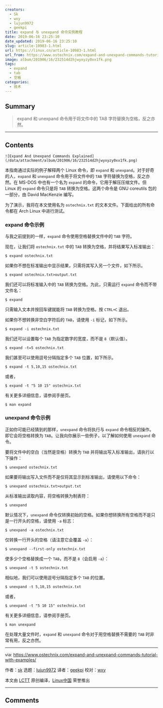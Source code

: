 ```yaml
---
creators:
  - Sk
  - wxy
  - lujun9972
  - geekpi
title: expand 与 unexpand 命令实例教程
date: 2019-06-16 23:25:10
date_updated: 2019-06-16 23:25:10
slug: article-10983-1.html
url: https://linux.cn/article-10983-1.html
url_from: https://www.ostechnix.com/expand-and-unexpand-commands-tutorial-with-examples/
image: album/201906/16/232514d2hjwyxyzy0xx1fk.png
tags:
  - expand
  - tab
  - 空格
categories:
  - 技术
---
```


## Summary

> expand 和 unexpand 命令用于将文件中的 TAB 字符替换为空格，反之亦然。

***

<!-- more -->

## Contents

`![Expand And Unexpand Commands Explained](/data/attachment/album/201906/16/232514d2hjwyxyzy0xx1fk.png)`

本指南通过实际的例子解释两个 Linux 命令，即 `expand` 和 `unexpand`。对于好奇的人，`expand` 和 `unexpand` 命令用于将文件中的 `TAB` 字符替换为空格，反之亦然。在 MS-DOS 中也有一个名为 `expand` 的命令，它用于解压压缩文件。但 Linux 的 `expand` 命令只是将 `TAB` 转换为空格。这两个命令是 GNU coreutils 包的一部分，由 David MacKenzie 编写。

为了演示，我将在本文使用名为 `ostechnix.txt` 的文本文件。下面给出的所有命令都在 Arch Linux 中进行测试。

### expand 命令示例

与我之前提到的一样，`expand` 命令使用空格替换文件中的 `TAB` 字符。

现在，让我们将 `ostechnix.txt` 中的 `TAB` 转换为空格，并将结果写入标准输出：

```shell
$ expand ostechnix.txt
```

如果你不想在标准输出中显示结果，只需将其写入另一个文件，如下所示。

```shell
$ expand ostechnix.txt>output.txt
```

我们还可以将标准输入中的 `TAB` 转换为空格。为此，只需运行 `expand` 命令而不带文件名：

```shell
$ expand
```

只需输入文本并按回车键就能将 `TAB` 转换为空格。按 `CTRL+C` 退出。

如果你不想转换非空白字符后的 `TAB`，请使用 `-i` 标记，如下所示。

```shell
$ expand -i ostechnix.txt
```

我们还可以设置每个 `TAB` 为指定数字的宽度，而不是 `8`（默认值）。

```shell
$ expand -t=5 ostechnix.txt
```

我们甚至可以使用逗号分隔指定多个 `TAB` 位置，如下所示。

```shell
$ expand -t 5,10,15 ostechnix.txt
```

或者，

```shell
$ expand -t "5 10 15" ostechnix.txt
```

有关更多详细信息，请参阅手册页。

```shell
$ man expand
```

### unexpand 命令示例

正如你可能已经猜到的那样，`unexpand` 命令将执行与 `expand` 命令相反的操作。即它会将空格转换为 `TAB`。让我向你展示一些例子，以了解如何使用 `unexpand` 命令。

要将文件中的空白（当然是空格）转换为 `TAB` 并将输出写入标准输出，请执行以下操作：

```shell
$ unexpand ostechnix.txt
```

如果要将输出写入文件而不是仅将其显示到标准输出，请使用以下命令：

```shell
$ unexpand ostechnix.txt>output.txt
```

从标准输出读取内容，将空格转换为制表符：

```shell
$ unexpand
```

默认情况下，`unexpand` 命令仅转换初始的空格。如果你想转换所有空格而不是只是一行开头的空格，请使用 `-a` 标志：

```shell
$ unexpand -a ostechnix.txt
```

仅转换一行开头的空格（请注意它会覆盖 `-a`）：

```shell
$ unexpand --first-only ostechnix.txt
```

使多少个空格替换成一个 `TAB`，而不是 `8`（会启用 `-a`）：

```shell
$ unexpand -t 5 ostechnix.txt
```

相似地，我们可以使用逗号分隔指定多个 `TAB` 的位置。

```shell
$ unexpand -t 5,10,15 ostechnix.txt
```

或者，

```shell
$ unexpand -t "5 10 15" ostechnix.txt
```

有关更多详细信息，请参阅手册页。

```shell
$ man unexpand
```

在处理大量文件时，`expand` 和 `unexpand` 命令对于用空格替换不需要的 `TAB` 时非常有用，反之亦然。

---

via: <https://www.ostechnix.com/expand-and-unexpand-commands-tutorial-with-examples/>

作者：[sk](https://www.ostechnix.com/author/sk/) 选题：[lujun9972](https://github.com/lujun9972) 译者：[geekpi](https://github.com/geekpi) 校对：[wxy](https://github.com/wxy)

本文由 [LCTT](https://github.com/LCTT/TranslateProject) 原创编译，[Linux中国](https://linux.cn/) 荣誉推出

***

## Comments
